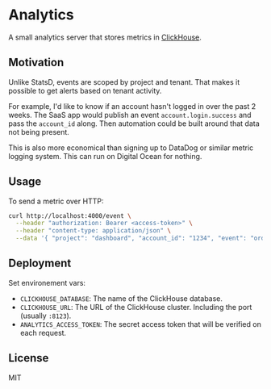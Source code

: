 # Analytics

A small analytics server that stores metrics in [ClickHouse](https://clickhouse.com/).

## Motivation

Unlike StatsD, events are scoped by project and tenant. That makes it possible to get alerts based on tenant activity.

For example, I'd like to know if an account hasn't logged in over the past 2 weeks. The SaaS app would publish an event `account.login.success` and pass the `account_id` along. Then automation could be built around that data not being present.

This is also more economical than signing up to DataDog or similar metric logging system. This can run on Digital Ocean for nothing.

## Usage

To send a metric over HTTP:

```bash
curl http://localhost:4000/event \
  --header "authorization: Bearer <access-token>" \
  --header "content-type: application/json" \
  --data '{ "project": "dashboard", "account_id": "1234", "event": "order.success", "tags": ["enterprise-plan", "sandbox"] }'
```

## Deployment

Set environement vars:

- `CLICKHOUSE_DATABASE`: The name of the ClickHouse database.
- `CLICKHOUSE_URL`: The URL of the ClickHouse cluster. Including the port (usually `:8123`).
- `ANALYTICS_ACCESS_TOKEN`: The secret access token that will be verified on each request.

## License

MIT

